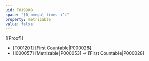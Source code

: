 ```yaml
---
uid: T019908
space: "[0,omega)-times-i^i"
property: metrizable
value: false
---
```

[[Proof]]

* [T001201] [First Countable|P000028]
* [I000057] [Metrizable|P000053] => [First Countable|P000028]

